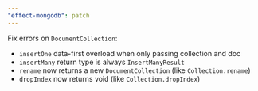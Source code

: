 ```yaml
---
"effect-mongodb": patch
---
```


Fix errors on `DocumentCollection`:

- `insertOne` data-first overload when only passing collection and doc
- `insertMany` return type is always `InsertManyResult`
- `rename` now returns a new `DocumentCollection` (like `Collection.rename`)
- `dropIndex` now returns void (like `Collection.dropIndex`)
